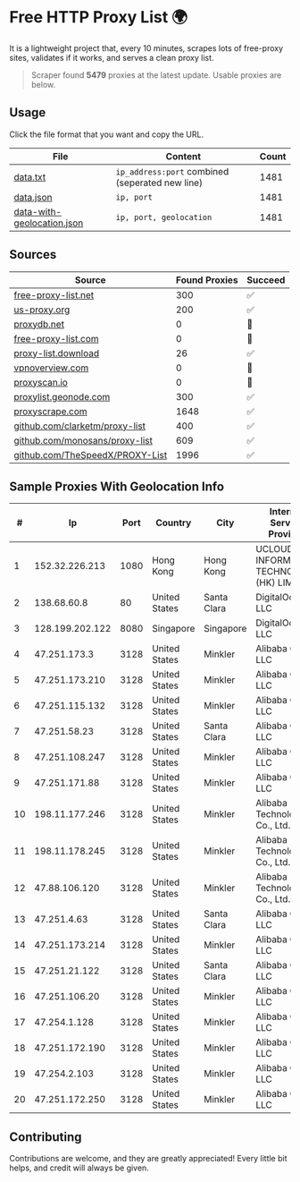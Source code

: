
# Free HTTP Proxy List 🌍

It is a lightweight project that, every 10 minutes, scrapes lots of free-proxy sites, validates if it works, and serves a clean proxy list.


> Scraper found **5479** proxies at the latest update. Usable proxies are below.

## Usage

Click the file format that you want and copy the URL.


|File|Content|Count|
|----|-------|-----|
|[data.txt](https://raw.githubusercontent.com/themiralay/Proxy-List-World/master/data.txt)|`ip_address:port` combined (seperated new line)|1481|
|[data.json](https://raw.githubusercontent.com/themiralay/Proxy-List-World/master/data.json)|`ip, port`|1481|
|[data-with-geolocation.json](https://raw.githubusercontent.com/themiralay/Proxy-List-World/master/data-with-geolocation.json)|`ip, port, geolocation`|1481|

## Sources

|Source|Found Proxies|Succeed|
|------|-------------|-------|
|[free-proxy-list.net](https://free-proxy-list.net)|300|✅|
|[us-proxy.org](https://www.us-proxy.org)|200|✅|
|[proxydb.net](http://proxydb.net)|0|🚫|
|[free-proxy-list.com](https://free-proxy-list.com/?page=&port=&type%5B%5D=http&type%5B%5D=https&up_time=0&search=Search)|0|🚫|
|[proxy-list.download](https://www.proxy-list.download/HTTP)|26|✅|
|[vpnoverview.com](https://vpnoverview.com/privacy/anonymous-browsing/free-proxy-servers)|0|🚫|
|[proxyscan.io](https://www.proxyscan.io)|0|🚫|
|[proxylist.geonode.com](https://proxylist.geonode.com/api/proxy-list?limit=300&page=1&sort_by=lastChecked&sort_type=desc&protocols=http,https)|300|✅|
|[proxyscrape.com](https://api.proxyscrape.com/v2/?request=displayproxies&protocol=http&timeout=10000&country=all&ssl=all&anonymity=all)|1648|✅|
|[github.com/clarketm/proxy-list](https://raw.githubusercontent.com/clarketm/proxy-list/master/proxy-list-raw.txt)|400|✅|
|[github.com/monosans/proxy-list](https://raw.githubusercontent.com/monosans/proxy-list/main/proxies/http.txt)|609|✅|
|[github.com/TheSpeedX/PROXY-List](https://raw.githubusercontent.com/TheSpeedX/PROXY-List/master/http.txt)|1996|✅|


## Sample Proxies With Geolocation Info

|#|Ip|Port|Country|City|Internet Service Provider|
|-|--|----|-------|----|-------------------------|
|1|152.32.226.213|1080|Hong Kong|Hong Kong|UCLOUD INFORMATION TECHNOLOGY (HK) LIMITED|
|2|138.68.60.8|80|United States|Santa Clara|DigitalOcean, LLC|
|3|128.199.202.122|8080|Singapore|Singapore|DigitalOcean, LLC|
|4|47.251.173.3|3128|United States|Minkler|Alibaba Cloud LLC|
|5|47.251.173.210|3128|United States|Minkler|Alibaba Cloud LLC|
|6|47.251.115.132|3128|United States|Minkler|Alibaba Cloud LLC|
|7|47.251.58.23|3128|United States|Santa Clara|Alibaba Cloud LLC|
|8|47.251.108.247|3128|United States|Minkler|Alibaba Cloud LLC|
|9|47.251.171.88|3128|United States|Minkler|Alibaba Cloud LLC|
|10|198.11.177.246|3128|United States|Minkler|Alibaba (US) Technology Co., Ltd.|
|11|198.11.178.245|3128|United States|Minkler|Alibaba (US) Technology Co., Ltd.|
|12|47.88.106.120|3128|United States|Minkler|Alibaba (US) Technology Co., Ltd.|
|13|47.251.4.63|3128|United States|Santa Clara|Alibaba Cloud LLC|
|14|47.251.173.214|3128|United States|Minkler|Alibaba Cloud LLC|
|15|47.251.21.122|3128|United States|Santa Clara|Alibaba Cloud LLC|
|16|47.251.106.20|3128|United States|Minkler|Alibaba Cloud LLC|
|17|47.254.1.128|3128|United States|Minkler|Alibaba Cloud LLC|
|18|47.251.172.190|3128|United States|Minkler|Alibaba Cloud LLC|
|19|47.254.2.103|3128|United States|Minkler|Alibaba Cloud LLC|
|20|47.251.172.250|3128|United States|Minkler|Alibaba Cloud LLC|



## Contributing

Contributions are welcome, and they are greatly appreciated! Every
little bit helps, and credit will always be given.

